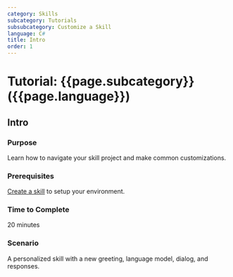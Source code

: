 ```yaml
---
category: Skills
subcategory: Tutorials
subsubcategory: Customize a Skill
language: C#
title: Intro
order: 1
---
```


# Tutorial: {{page.subcategory}} ({{page.language}})

## Intro

### Purpose

Learn how to navigate your skill project and make common customizations.

### Prerequisites

[Create a skill]({{site.baseurl}}/tutorials/csharp/create-skill/1_intro) to setup your environment.

### Time to Complete

20 minutes

### Scenario

A personalized skill with a new greeting, language model, dialog, and responses.
